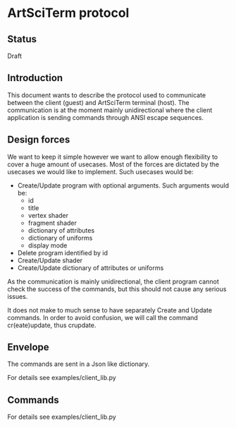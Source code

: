 ArtSciTerm protocol
========

## Status
Draft

## Introduction

This document wants to describe the protocol used to communicate between the client (guest) and ArtSciTerm terminal (host). The communication is at the moment mainly unidirectional where the client application is sending commands through ANSI escape sequences.


## Design forces

We want to keep it simple however we want to allow enough flexibility to cover a huge amount of usecases. Most of the forces are dictated by the usecases we would like to implement. Such usecases would be:
* Create/Update program with optional arguments. Such arguments would be:
  * id
  * title
  * vertex shader
  * fragment shader
  * dictionary of attributes
  * dictionary of uniforms
  * display mode
* Delete program identified by id
* Create/Update shader
* Create/Update dictionary of attributes or uniforms

As the communication is mainly unidirectional, the client program cannot check the success of the commands, but this should not cause any serious issues.

It does not make to much sense to have separately Create and Update commands. In order to avoid confusion, we will call the command cr(eate)update, thus crupdate.


## Envelope
The commands are sent in a Json like dictionary.

For details see examples/client_lib.py

## Commands


For details see examples/client_lib.py
